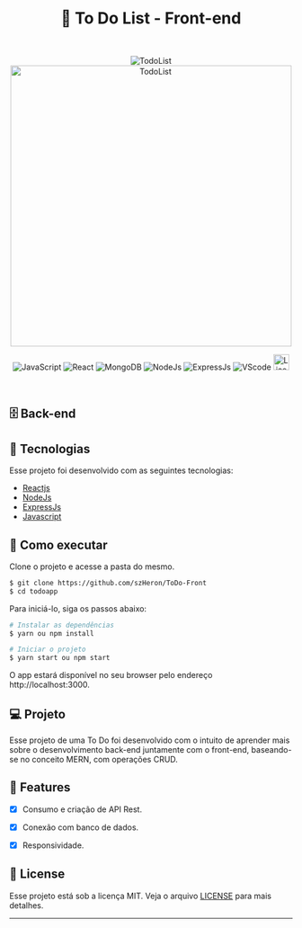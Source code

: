 <div align="center">
  <h1> 📄 To Do List - Front-end </h1>
</div>
<br/>
<p align="center">
 <img src="https://i.ibb.co/2s1Bsf0/TodoList.png" alt="TodoList" border="0"/>
 <img height="500px" src="https://im7.ezgif.com/tmp/ezgif-7-55416c0621db.gif" alt="TodoList" border="0"/>
</p>


<p align="center">
  <img src="https://img.shields.io/badge/javascript-%23323330.svg?style=for-the-badge&logo=javascript&logoColor=%23F7DF1E" alt="JavaScript"/>

  <img src="https://img.shields.io/badge/react-%23323330.svg?style=for-the-badge&logo=react&logoColor=%2361DAFB" alt="React"/>

  <img src="https://img.shields.io/badge/MongoDB-%23323330.svg?style=for-the-badge&logo=mongodb&logoColor=234ea94b" alt="MongoDB"/>

  <img src="https://img.shields.io/badge/node.js-333?style=for-the-badge&logo=node.js&logoColor=white" alt="NodeJs"/>

  <img src="https://img.shields.io/badge/express.js-%23323330.svg?style=for-the-badge&logo=express&logoColor=%2361DAFB" alt="ExpressJs"/>

   <img src="https://img.shields.io/badge/Visual%20Studio%20Code-%23323330.svg?style=for-the-badge&logo=visual-studio-code&logoColor=blue" alt="VScode"/>

   <img height=28 src="https://img.shields.io/badge/license-MIT-blue" alt="License">  

</p>

<br>

## 🗄️ Back-end


## 🧪 Tecnologias

Esse projeto foi desenvolvido com as seguintes tecnologias:
- [Reactjs](https://pt-br.reactjs.org/)
- [NodeJs](https://nodejs.org/)
- [ExpressJs](https://expressjs.com/pt-br/)
- [Javascript](https://developer.mozilla.org/pt-BR/docs/Web/JavaScript)

## 🚀 Como executar

Clone o projeto e acesse a pasta do mesmo.

```bash
$ git clone https://github.com/szHeron/ToDo-Front
$ cd todoapp
```

Para iniciá-lo, siga os passos abaixo:
```bash
# Instalar as dependências
$ yarn ou npm install

# Iniciar o projeto
$ yarn start ou npm start
```
O app estará disponível no seu browser pelo endereço http://localhost:3000.

## 💻 Projeto

Esse projeto de uma To Do foi desenvolvido com o intuito de aprender mais sobre o desenvolvimento back-end juntamente com o front-end, baseando-se no conceito MERN, com operações CRUD.

## 🌟 Features

- [x] Consumo e criação de API Rest.

- [x] Conexão com banco de dados.

- [x] Responsividade.


## 📝 License

Esse projeto está sob a licença MIT. Veja o arquivo [LICENSE](LICENSE.md) para mais detalhes.

---

